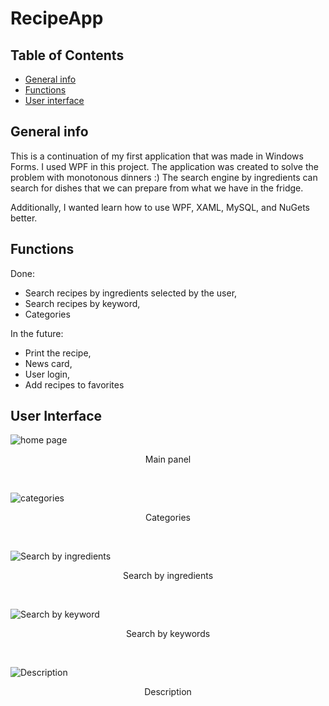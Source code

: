 # RecipeApp
## Table of Contents
* [General info](#general-info)
* [Functions](#functions)
* [User interface](#user-interface)

## General info
This is a continuation of my first application that was made in Windows Forms. I used WPF in this project.
The application was created to solve the problem with monotonous dinners :) 
The search engine by ingredients can search for dishes that we can prepare from what we have in the fridge.

Additionally, I wanted learn how to use WPF, XAML, MySQL, and NuGets better.

## Functions
Done:
+ Search recipes by ingredients selected by the user, 
+ Search recipes by keyword,
+ Categories 

In the future:
- Print the recipe,
- News card,
- User login,
- Add recipes to favorites

## User Interface


![home page](https://github.com/RadoslawJasinski/RecipeApp/blob/master/Github%20images/main.png)
<p align="center">Main panel</p>&nbsp;

![categories](https://github.com/RadoslawJasinski/RecipeApp/blob/master/Github%20images/categories.png)
<p align="center">Categories</p>&nbsp;

![Search by ingredients](https://github.com/RadoslawJasinski/RecipeApp/blob/master/Github%20images/search.png)
<p align="center">Search by ingredients</p>&nbsp;

![Search by keyword](https://github.com/RadoslawJasinski/RecipeApp/blob/master/Github%20images/search1.png)
<p align="center">Search by keywords</p>&nbsp;

![Description](https://github.com/RadoslawJasinski/RecipeApp/blob/master/Github%20images/desc.png)
<p align="center">Description</p>

